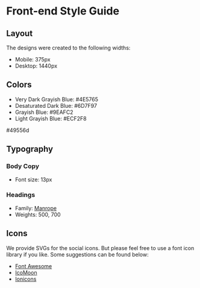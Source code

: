 # Front-end Style Guide

## Layout

The designs were created to the following widths:

- Mobile: 375px
- Desktop: 1440px

## Colors

- Very Dark Grayish Blue: #4E5765
- Desaturated Dark Blue: #6D7F97
- Grayish Blue: #9EAFC2
- Light Grayish Blue: #ECF2F8

#49556d
## Typography

### Body Copy

- Font size: 13px

### Headings

- Family: [Manrope](https://fonts.google.com/specimen/Manrope)
- Weights: 500, 700

## Icons

We provide SVGs for the social icons. But please feel free to use a font icon library if you like. Some suggestions can be found below:

- [Font Awesome](https://fontawesome.com)
- [IcoMoon](https://icomoon.io)
- [Ionicons](https://ionicons.com)
